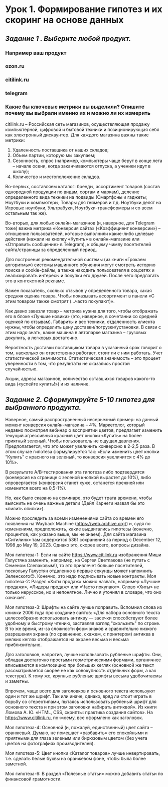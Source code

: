 # Урок 1. Формирование гипотез и их скоринг на основе данных
## *Задание 1 . Выберите любой продукт.*
### Например ваш продукт
### ozon.ru
### citilink.ru
### telegram

### Какие бы ключевые метрики вы выделили? Опишите почему вы выбрали именно их и можно ли их измерить

citilink.ru – Российская сеть магазинов, осуществляющая продажу компьютерной, цифровой и бытовой техники и позиционирующая себя как электронный дискаунтер.
Для каждого магазина важны такие метрики:
1. Удаленность поставщика от наших складов;
2. Объем партии, которую мы закупаем;
3. Сезонность, спрос (например, компьютеры чаще берут в конце лета – начале осени, когда заканчиваются отпуска, а ученики идут в школу);
4. Количество и местоположение складов.

Во-первых, составляем каталог: бренды, ассортимент товаров (состав однородной продукции по видам, сортам и маркам), деление определенного вида техники на подвиды (Смартфоны и гаджеты; Ноутбуки и компьютеры; Товары для геймеров и т.д. Ноутбуки делят на Игровые ноутбуки, Ультрабуки, Ноутбуки-трансформеры и со всем остальным так же).

Во-вторых, для любых онлайн-магазинов (и, наверное, для Telegram тоже) важна метрика «Конверсия сайта» («Коэффициент конверсии») – отношение пользователей, которые выполнили какие-либо целевые действия (нажали на кнопку «Купить» в онлайн-магазине или «Отправить сообщение» в Telegram), к общему чимлу посетителей сайта/страницы за определенный период.

Для построения рекомендательной системы (из книги «Грокаем алгоритмы») системы машинного обучения могут смотреть историю поиска и cookie-файлы, а также находить пользователя в соцсетях и анализировать интересы и покупки его друзей. После чего предлагать это в контекстной рекламе.

Важен показатель, сколько отзывов у определённого товара, какая средняя оценка товара. Чтобы показывать ассортимент в панели «С этим товаром также смотрят (…часто покупают)».

Как давно завезли товар – метрика нужна для того, чтобы отображать его в блоке «Лучшие новики» (это, наверное, в сочетании со средней оценкой по отзывам).
Габариты и вес техники, отдаленность клиента нужны, чтобы определить цену доставки/погрузки/установки. В связи с этим надо знать, какие машина в автопарке магазина – грузовых докупить, а легковых достаточно.

Вероятность доставки поставщиком товара в указанный срок говорит о том, насколько он ответственно работает, стоит ли с ним работать. Учет статистической значимости. Статистическая значимость – это процент уверенности в том, что результаты не оказались простой случайностью.

Акции, адреса магазинов, количество оставшихся товаров какого-то вида («успейте купить!») и их наличие.

## *Задание 2. Сформулируйте 5-10 гипотез для выбранного продукта.*
Наверное, самый распространенный несерьезный пример: на данный момент конверсия онлайн-магазина – 4%. Маркетолог, который недавно посмотрел вебинар о восприятии цветов, предлагает изменить текущий агрессивный красный цвет кнопки «Купить» на более приятный зеленый. Чтобы пользователь не ощущал давления. Предполагается, что это может увеличить конверсию в 2-2,5 раза. В этом случае гипотеза формулируется так: «Если изменить цвет кнопки “Купить” с красного на зеленый, то конверсия увеличится с 4% до 10%».

В результате A/B-тестирования эта гипотеза либо подтвердится (конверсия на странице с зеленой кнопкой вырастет до 10%), либо опровергается (конверсия станет хуже, останется прежней или изменится всего на 0,5-1%).

Но, как было сказано на семинаре, это будет трата времени, чтобы выяснить не очень важные детали (Дейл Карнеги назвал бы это «пилить опилки»).

Можно проследить за всеми изменениями сайта со времен его появления на Wayback Machine (https://web.archive.org/) и, судя по изменениям, предположить, какие выдвигались гипотезы (конечно, процентов, как указано выше, мы не знаем). Для сайта магазина «Ситилинк» там содержится 5361 сохранений за период с December 12, 1998 до May 19, 2023. Однако это, скорее всего, вопросы дизайна.

Моя гипотеза-1: Если на сайте https://www.citilink.ru изображения Миши Галустяна заменить, например, на Сергея Светлакова (не путать с Семеном Слепаковым!), то это привлечет больше посетителей, поскольку Галустян отдаленно в первые секунды может напомнить Зеленского😊. Конечно, это надо подписывать новые контракты.
Моя гипотеза-2: Раздел «Хиты продаж» можно назвать, например «Лучшие продажи», «Лидеры продаж» или «Часто покупают». Слово «Хиты» не только нерусское, но и непонятное. Лично я уточнял в словаре, что оно означает.

Моя гипотеза-3: Шрифты на сайте лучше поправить. Вспомнил слова из книжки 2006 года про создание сайтов: «Для набора основного текста целесообразно использовать антикву — засечки способствуют более удобному и быстрому чтению, заставляя взгляд "скользить" по строке. В то же время, из-за сложности форм знаков и сравнительно низкого разрешения экрана (по сравнению, скажем, с принтером) антиква в мелких кеглях отображается на экране весьма и весьма приблизительно.

Для заголовков, напротив, лучше использовать рубленые шрифты. Они, обладая достаточно простыми геометрическими формами, органичнее вписываются в композицию при больших кеглях (основной же текст рассматривается скорее не как совокупность отдельных форм, а как текстура). К тому же, крупные рубленые шрифты весьма удобочитаемы и заметны.

Впрочем, чаще всего для заголовков и основного текста используют один и тот же шрифт. Так или иначе, однако, вряд ли стоит играть в борьбу со стереотипами, пытаясь использовать рубленый шрифт для основного текста и при этом заголовки набирать антиквой». Из книги Ломова А. Ю. «HTML, CSS, скрипты: практика создания сайтов». На https://www.citilink.ru, по-моему, все оформлено как заголовок.

Моя гипотеза-4: Основной (и, пожалуй, единственный) цвет сайта – оранжевый. Думаю, не помешает «разбавить» его спокойными и приятными для глаза зеленым или бирюзовым цветом (без учета цветов на фотографиях производителей).

Моя гипотеза-5: Цвет кнопки «Каталог товаров» лучше инвертировать, т.е. сделать белые буквы на оранжевом фоне, чтобы была более заметной.

Моя гипотеза-6: В раздел «Полезные статьи» можно добавить статьи по финансовой грамотности.
